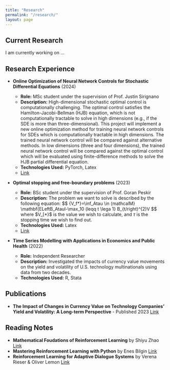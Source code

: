 ```yaml
---
title: "Research"
permalink: "/research/"
layout: page
---
```


## Current Research
I am currently working on ...

## Research Experience
- **Online Optimization of Neural Network Controls for Stochastic Differential Equations** (2024)
  - **Role:** MSc student under the supervision of Prof. Justin Sirignano
  - **Description:** High-dimensional stochastic optimal control is computationally challenging. The optimal control satisfies the Hamilton-Jacobi-Bellman (HJB) equation, which is not computationally tractable to solve in high dimensions (e.g., if the SDE is more than three-dimensional). This project will implement a new online optimization method for training neural network controls for SDEs which is computationally tractable in high dimensions. The trained neural network control will be compared against alternative methods. In low dimensions (three and four dimensions), the trained neural network control will be compared against the optimal control which will be evaluated using finite-difference methods to solve the HJB partial differential equation.
  - **Technologies Used:** PyTorch, Latex
  - [Link](University_of_Oxford_Dissertation.pdf)
    
- **Optimal stopping and free-boundary problems** (2023)
  - **Role:** BSc student under the supervision of Prof. Goran Peskir
  - **Description:** The problem we want to solve is described by the following equation:
$$
\{V_f*}=\inf_Atau \in (mathcalM} \mathbf{ELeftB_Ataul-\max_10 (leqq t \lega 1} B_{t/right)^{2)V
$$
where $V_[*}$ is the value we wish to calculate, and $\tau$ is the stopping time we wish to find out.
  - **Technologies Used:** Latex
  - [Link](Double_Project.pdf)
    
- **Time Series Modelling with Applications in Economics and Public Health** (2022)
  - **Role:** Independent Researcher
  - **Description:** Investigated the impacts of currency value movements on the yield and volatility of U.S. technology multinationals using data from two decades.
  - **Technologies Used:** R, Stata

## Publications
- **The Impact of Changes in Currency Value on Technology Companies’ Yield and Volatility: A Long-term Perspective** - Published 2023 [Link](https://www.researchgate.net/publication/374541926_The_Impact_of_Changes_in_Currency_Value_on_Technology_Companies'_Yield_and_Volatility_A_Long-Term_Perspective)

## Reading Notes
- **Mathematical Foudations of Reinforcement Learning** by Shiyu Zhao [Link]()
- **Mastering Reinforcement Learning with Python** by Enes Bilgin [Link]()
- **Reinforcement Learning for Adaptive Dialogue Systems** by Verena Rieser & Oliver Lemon [Link]()






